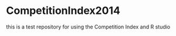 CompetitionIndex2014
====================

this is a test repository for using the Competition Index and R studio

